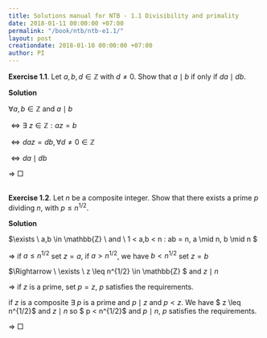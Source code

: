 ```yaml
---
title: Solutions manual for NTB - 1.1 Divisibility and primality
date: 2018-01-11 00:00:00 +07:00
permalink: "/book/ntb/ntb-e1.1/"
layout: post
creationdate: 2018-01-10 00:00:00 +07:00
author: PI
---
```


**Exercise 1.1**. Let $a,b,d \in \mathbb{Z}$ with $d \neq 0$. Show that $a \mid b$ if only if $da \mid db$.

**Solution**

$\forall a,b \in \mathbb{Z}$ and $a \mid b$

$\Leftrightarrow \exists \ z \in \mathbb{Z} : az=b$

$\Leftrightarrow daz=db, \forall d \neq 0 \in \mathbb{Z}$

$\Leftrightarrow da \mid db$

$\Rightarrow ~ \Box$
<br/><br/>

**Exercise 1.2**. Let $n$ be a composite integer. Show that there exists a prime $p$ dividing $n$, with $p \leq n^{1/2}$.

**Solution**

$\exists \ a,b \in \mathbb{Z} \ and \ 1 < a,b < n : ab = n, a \mid n, b \mid n $

$\Rightarrow$ if $a \leq n^{1/2}$ set $z = a$, if $a > n^{1/2}$, we have $b < n^{1/2}$ set $z = b$

$\Rightarrow \ \exists \ z \leq n^{1/2} \in \mathbb{Z} $ and $z \mid n$

$\Rightarrow$ if $z$ is a prime, set $p = z$, $p$ satisfies the requirements.

if $z$ is a composite $\exists \ p$ is a prime and $p \mid z$ and $p<z$. We have $ z \leq n^{1/2}$ and $z \mid n$ so $ p < n^{1/2}$ and $p \mid n$, $p$ satisfies the requirements.

$\Rightarrow ~ \Box$
	


